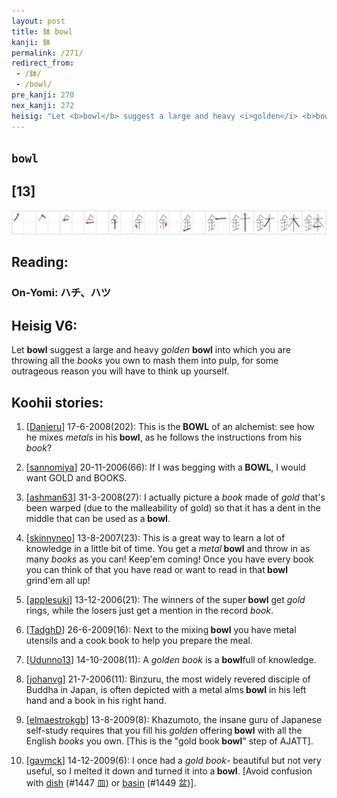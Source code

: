 ```yaml
---
layout: post
title: 鉢 bowl
kanji: 鉢
permalink: /271/
redirect_from:
 - /鉢/
 - /bowl/
pre_kanji: 270
nex_kanji: 272
heisig: "Let <b>bowl</b> suggest a large and heavy <i>golden</i> <b>bowl</b> into which you are throwing all the <i>books</i> you own to mash them into pulp, for some outrageous reason you will have to think up yourself."
---
```


## `bowl`

## [13]

<div class="stroke"><img src="../images/E989A2.png" /></div>

## Reading:

### On-Yomi: ハチ、ハツ

## Heisig V6:

Let <b>bowl</b> suggest a large and heavy <i>golden</i> <b>bowl</b> into which you are throwing all the <i>books</i> you own to mash them into pulp, for some outrageous reason you will have to think up yourself.

## Koohii stories:

1) [<a href="http://kanji.koohii.com/profile/Danieru">Danieru</a>] 17-6-2008(202): This is the<strong> BOWL</strong> of an alchemist: see how he mixes <em>metals</em> in his<strong> bowl</strong>, as he follows the instructions from his <em>book</em>?

2) [<a href="http://kanji.koohii.com/profile/sannomiya">sannomiya</a>] 20-11-2006(66): If I was begging with a<strong> BOWL</strong>, I would want GOLD and BOOKS.

3) [<a href="http://kanji.koohii.com/profile/ashman63">ashman63</a>] 31-3-2008(27): I actually picture a <em>book</em> made of <em>gold</em> that&#039;s been warped (due to the malleability of gold) so that it has a dent in the middle that can be used as a<strong> bowl</strong>.

4) [<a href="http://kanji.koohii.com/profile/skinnyneo">skinnyneo</a>] 13-8-2007(23): This is a great way to learn a lot of knowledge in a little bit of time. You get a <em>metal</em><strong> bowl</strong> and throw in as many <em>books</em> as you can! Keep&#039;em coming! Once you have every book you can think of that you have read or want to read in that<strong> bowl</strong> grind&#039;em all up!

5) [<a href="http://kanji.koohii.com/profile/applesuki">applesuki</a>] 13-12-2006(21): The winners of the super<strong> bowl</strong> get <em>gold</em> rings, while the losers just get a mention in the record <em>book</em>.

6) [<a href="http://kanji.koohii.com/profile/TadghD">TadghD</a>] 26-6-2009(16): Next to the mixing<strong> bowl</strong> you have metal utensils and a cook book to help you prepare the meal.

7) [<a href="http://kanji.koohii.com/profile/Udunno13">Udunno13</a>] 14-10-2008(11): A <em>golden book</em> is a <strong>bowl</strong>full of knowledge.

8) [<a href="http://kanji.koohii.com/profile/johanvg">johanvg</a>] 21-7-2006(11): Binzuru, the most widely revered disciple of Buddha in Japan, is often depicted with a metal alms<strong> bowl</strong> in his left hand and a book in his right hand.

9) [<a href="http://kanji.koohii.com/profile/elmaestrokgb">elmaestrokgb</a>] 13-8-2009(8): Khazumoto, the insane guru of Japanese self-study requires that you fill his <em>golden</em> offering<strong> bowl</strong> with all the English <em>books</em> you own. [This is the &quot;gold book<strong> bowl</strong>&quot; step of AJATT].

10) [<a href="http://kanji.koohii.com/profile/gavmck">gavmck</a>] 14-12-2009(6): I once had a <em>gold book</em>- beautiful but not very useful, so I melted it down and turned it into a<strong> bowl</strong>. [Avoid confusion with <a href="../1447">dish</a> (#1447 皿) or <a href="../1449">basin</a> (#1449 盆)].
